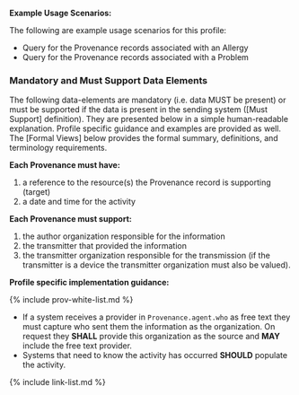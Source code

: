 
**Example Usage Scenarios:**

The following are example usage scenarios for this profile:

-   Query for the Provenance records associated with an Allergy
-   Query for the Provenance records associated with a Problem


### Mandatory and Must Support Data Elements

The following data-elements are mandatory (i.e. data MUST be present) or must be supported if the data is present in the sending system ([Must Support] definition). They are presented below in a simple human-readable explanation.  Profile specific guidance and examples are provided as well.  The [Formal Views] below provides the  formal summary, definitions, and  terminology requirements.


**Each Provenance must have:**

1.  a reference to the resource(s) the Provenance record is supporting (target)
1.  a date and time for the activity


**Each Provenance must support:**

1.   the author organization responsible for the information
1.  the transmitter that provided the information
1.  the transmitter organization responsible for the transmission (if the transmitter is a device the transmitter organization must also be valued).

**Profile specific implementation guidance:**

<div class="bg-success" markdown="1">

{% include prov-white-list.md %}

</div><!-- new-content -->

*  If a system receives a provider in `Provenance.agent.who` as free text they must capture who sent them the information as the organization. On request they  **SHALL** provide this organization as the source and **MAY** include the free text provider.
* Systems that need to know the activity has occurred **SHOULD** populate the activity.

{% include link-list.md %}
